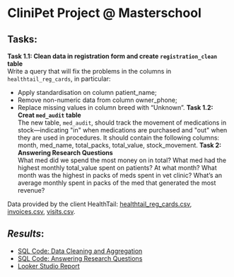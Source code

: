 # CliniPet Project @ Masterschool

## **Tasks**:
**Task 1.1: Clean data in registration form and create `registration_clean` table**  
  Write a query that will fix the problems in the columns in `healthtail_reg_cards`, in particular: 
  - Apply standardisation on column patient_name;
  - Remove non-numeric data from column owner_phone;
  - Replace missing values in column breed with “Unknown”.
**Task 1.2: Creat `med_audit` table**  
  The new table, `med_audit`, should track the movement of medications in stock—indicating "in" when medications are purchased and "out" when 
  they are used in procedures. It should contain the following columns:
  month, med_name, total_packs, total_value, stock_movement.
**Task 2: Answering Research Questions**  
What med did we spend the most money on in total?
What med had the highest monthly total_value spent on patients? At what month?
What month was the highest in packs of meds spent in vet clinic?
What’s an average monthly spent in packs of the med that generated the most revenue?

Data provided by the client HealthTail: [healthtail_reg_cards.csv](https://github.com/armandaslid/clinipet_project/blob/main/project_files/healthtail_reg_cards.csv), [invoices.csv](https://github.com/armandaslid/clinipet_project/blob/main/project_files/invoices.csv), [visits.csv](https://github.com/armandaslid/clinipet_project/blob/main/project_files/visits.csv).


## *Results*:
- [SQL Code: Data Cleaning and Aggregation](https://github.com/armandaslid/clinipet_project/blob/main/project_files/step_1.sql)
- [SQL Code: Answering Research Questions](404)
- [Looker Studio Report](404)
